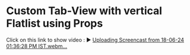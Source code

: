 # Custom Tab-View with vertical Flatlist using  Props

Click on this link to show video : ▶️
[Uploading Screencast from 18-06-24 01:36:28 PM IST.webm…]()
